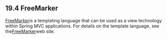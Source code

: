 ## 19.4 FreeMarker

[FreeMarker](http://www.freemarker.org/)is a templating language that can be used as a view technology within Spring MVC applications. For details on the template language, see the[FreeMarker](http://www.freemarker.org/)web site.

